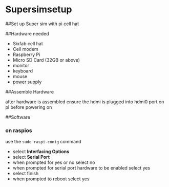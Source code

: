 # Supersimsetup

##Set up Super sim with pi cell hat

##Hardware needed

 - Sixfab cell hat
 - Cell modem 
 - Raspberry Pi
 - Micro SD Card (32GB or above)
 - monitor
 - keyboard
 - mouse
 - power supply

##Assemble Hardware

after hardware is assembled ensure the hdmi is plugged into hdmi0 port on pi before powering on

##Software

### on raspios

use the `sudo raspi-conig` command
 - select **Interfacing Options**
 - select **Serial Port**
 - when prompted for yes or no select no
 - when prompted for serial port hardware to be enabled select yes
 - select finish
 - when prompted to reboot select yes

